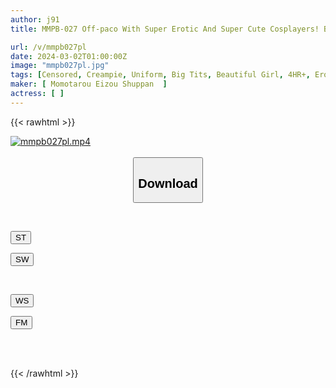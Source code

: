 ```yaml
---
author: j91
title: MMPB-027 Off-paco With Super Erotic And Super Cute Cosplayers! Big Breasts, Beautiful Girl, China, Cat Ears, Little Devil, Invisibility, Protrusion, Facial, Lovey-dovey, Sometimes Insemination

url: /v/mmpb027pl
date: 2024-03-02T01:00:00Z
image: "mmpb027pl.jpg"
tags: [Censored, Creampie, Uniform, Big Tits, Beautiful Girl, 4HR+, Erotic Wear	]
maker: [ Momotarou Eizou Shuppan  ]
actress: [ ]
---
```



{{< rawhtml >}}

<div class="video" data-videoid="lkdrpZopjjSOYd">
    <a href="javascript:;">
        <img src="/v/mmpb027pl/mmpb027pl.jpg" width="WIDTH" height="HEIGHT" alt="mmpb027pl.mp4" loading="lazy">
    </a>
</div>

<script type="text/javascript" src="https://j91.asia/asset/on-demand-st.js"></script>

<br>
  <link rel="stylesheet" href="https://j91.asia/asset/bs5.css">
  
  <center>
  <button class="btn btn-primary" type="button" data-bs-toggle="collapse" data-bs-target=".multi-collapse" aria-expanded="false" aria-controls="multiCollapseExample1 multiCollapseExample2"><h2>Download</h2></button></center>
</p>
<div class="row">
  <div class="col">
    <div class="collapse multi-collapse" id="multiCollapseExample1">
      <div class="card card-body">
	      	      <br>
<div class="buttons">  
<p><a href="https://streamtape.to/v/lkdrpZopjjSOYd" target="_blank"><button class="btn-hover color-3"><i class="fa fa-download"></i> ST</button></a></p>
<p><a href="https://cdnwish.com/c58ey56zoi2g" target="_blank"><button class="btn-hover color-2"><i class="fa fa-download"></i> SW</button></a></p></div>
    </div>
  </div>
</div>
  <div class="col">
    <div class="collapse multi-collapse" id="multiCollapseExample2">
      <div class="card card-body">
	      <br>
<div class="buttons">
<p><a href="https://wolfstream.tv/i8eajczpsbl6"><button class="btn-hover color-9"><i class="fa fa-download"></i> WS</button></a></p>
<p><a href="https://filemoon.sx/d/hyt503kryuvk"><button class="btn-hover color-8"><i class="fa fa-download"></i> FM</button></a></p></div>
<br><br>
      </div>
    </div>
  </div>
</div>

{{< /rawhtml >}}